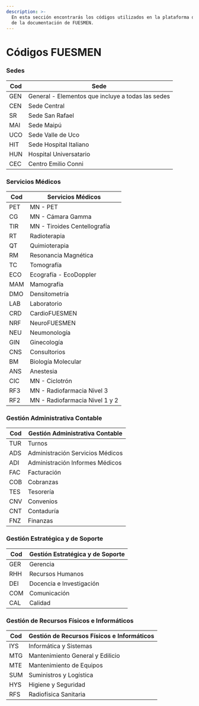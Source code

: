 ```yaml
---
description: >-
  En esta sección encontrarás los códigos utilizados en la plataforma de gestión
  de la documentación de FUESMEN.
---
```


# Códigos FUESMEN

### Sedes

| Cod | Sede                                              |
| --- | ------------------------------------------------- |
| GEN | General - Elementos que incluye a todas las sedes |
| CEN | Sede Central                                      |
| SR  | Sede San Rafael                                   |
| MAI | Sede Maipú                                        |
| UCO | Sede Valle de Uco                                 |
| HIT | Sede Hospital Italiano                            |
| HUN | Hospital Universatario                            |
| CEC | Centro Emilio Conni                               |

### Servicios Médicos

| Cod | Servicios Médicos              |
| --- | ------------------------------ |
| PET | MN - PET                       |
| CG  | MN - Cámara Gamma              |
| TIR | MN - Tiroides Centellografía   |
| RT  | Radioterapia                   |
| QT  | Quimioterapia                  |
| RM  | Resonancia Magnética           |
| TC  | Tomografía                     |
| ECO | Ecografía - EcoDoppler         |
| MAM | Mamografía                     |
| DMO | Densitometría                  |
| LAB | Laboratorio                    |
| CRD | CardioFUESMEN                  |
| NRF | NeuroFUESMEN                   |
| NEU | Neumonología                   |
| GIN | Ginecología                    |
| CNS | Consultorios                   |
| BM  | Biología Molecular             |
| ANS | Anestesia                      |
| CIC | MN - Ciclotrón                 |
| RF3 | MN - Radiofarmacia Nivel 3     |
| RF2 | MN - Radiofarmacia Nivel 1 y 2 |

### Gestión Administrativa Contable

| Cod | Gestión Administrativa Contable  |
| --- | -------------------------------- |
| TUR | Turnos                           |
| ADS | Administración Servicios Médicos |
| ADI | Administración Informes Médicos  |
| FAC | Facturación                      |
| COB | Cobranzas                        |
| TES | Tesorería                        |
| CNV | Convenios                        |
| CNT | Contaduría                       |
| FNZ | Finanzas                         |

### Gestión Estratégica y de Soporte

| Cod | Gestión Estratégica y de Soporte |
| --- | -------------------------------- |
| GER | Gerencia                         |
| RHH | Recursos Humanos                 |
| DEI | Docencia e Investigación         |
| COM | Comunicación                     |
| CAL | Calidad                          |

### Gestión de Recursos Físicos e Informáticos

| Cod | Gestión de Recursos Físicos e Informáticos |
| --- | ------------------------------------------ |
| IYS | Informática y Sistemas                     |
| MTG | Mantenimiento General y Edilicio           |
| MTE | Mantenimiento de Equipos                   |
| SUM | Suministros y Logística                    |
| HYS | Higiene y Seguridad                        |
| RFS | Radiofísica Sanitaria                      |
